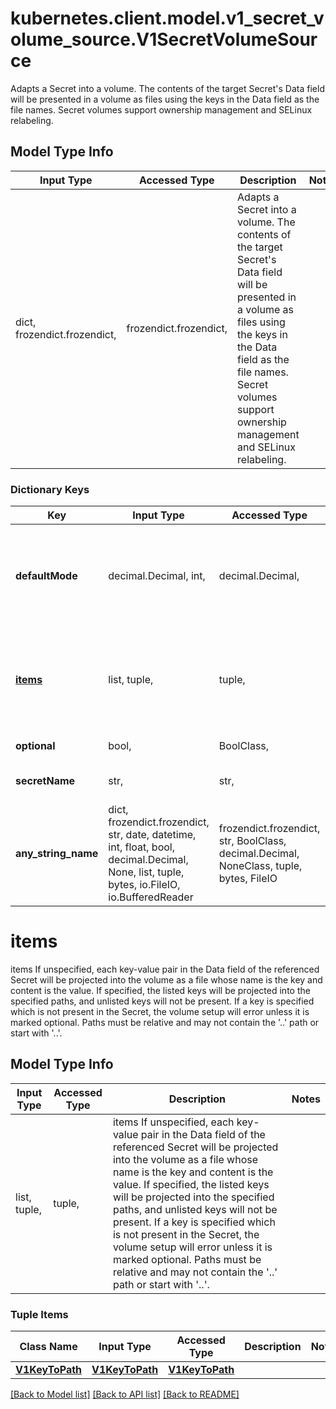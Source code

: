 # kubernetes.client.model.v1_secret_volume_source.V1SecretVolumeSource

Adapts a Secret into a volume.  The contents of the target Secret's Data field will be presented in a volume as files using the keys in the Data field as the file names. Secret volumes support ownership management and SELinux relabeling.

## Model Type Info
Input Type | Accessed Type | Description | Notes
------------ | ------------- | ------------- | -------------
dict, frozendict.frozendict,  | frozendict.frozendict,  | Adapts a Secret into a volume.  The contents of the target Secret&#x27;s Data field will be presented in a volume as files using the keys in the Data field as the file names. Secret volumes support ownership management and SELinux relabeling. | 

### Dictionary Keys
Key | Input Type | Accessed Type | Description | Notes
------------ | ------------- | ------------- | ------------- | -------------
**defaultMode** | decimal.Decimal, int,  | decimal.Decimal,  | defaultMode is Optional: mode bits used to set permissions on created files by default. Must be an octal value between 0000 and 0777 or a decimal value between 0 and 511. YAML accepts both octal and decimal values, JSON requires decimal values for mode bits. Defaults to 0644. Directories within the path are not affected by this setting. This might be in conflict with other options that affect the file mode, like fsGroup, and the result can be other mode bits set. | [optional] value must be a 32 bit integer
**[items](#items)** | list, tuple,  | tuple,  | items If unspecified, each key-value pair in the Data field of the referenced Secret will be projected into the volume as a file whose name is the key and content is the value. If specified, the listed keys will be projected into the specified paths, and unlisted keys will not be present. If a key is specified which is not present in the Secret, the volume setup will error unless it is marked optional. Paths must be relative and may not contain the &#x27;..&#x27; path or start with &#x27;..&#x27;. | [optional] 
**optional** | bool,  | BoolClass,  | optional field specify whether the Secret or its keys must be defined | [optional] 
**secretName** | str,  | str,  | secretName is the name of the secret in the pod&#x27;s namespace to use. More info: https://kubernetes.io/docs/concepts/storage/volumes#secret | [optional] 
**any_string_name** | dict, frozendict.frozendict, str, date, datetime, int, float, bool, decimal.Decimal, None, list, tuple, bytes, io.FileIO, io.BufferedReader | frozendict.frozendict, str, BoolClass, decimal.Decimal, NoneClass, tuple, bytes, FileIO | any string name can be used but the value must be the correct type | [optional]

# items

items If unspecified, each key-value pair in the Data field of the referenced Secret will be projected into the volume as a file whose name is the key and content is the value. If specified, the listed keys will be projected into the specified paths, and unlisted keys will not be present. If a key is specified which is not present in the Secret, the volume setup will error unless it is marked optional. Paths must be relative and may not contain the '..' path or start with '..'.

## Model Type Info
Input Type | Accessed Type | Description | Notes
------------ | ------------- | ------------- | -------------
list, tuple,  | tuple,  | items If unspecified, each key-value pair in the Data field of the referenced Secret will be projected into the volume as a file whose name is the key and content is the value. If specified, the listed keys will be projected into the specified paths, and unlisted keys will not be present. If a key is specified which is not present in the Secret, the volume setup will error unless it is marked optional. Paths must be relative and may not contain the &#x27;..&#x27; path or start with &#x27;..&#x27;. | 

### Tuple Items
Class Name | Input Type | Accessed Type | Description | Notes
------------- | ------------- | ------------- | ------------- | -------------
[**V1KeyToPath**](V1KeyToPath.md) | [**V1KeyToPath**](V1KeyToPath.md) | [**V1KeyToPath**](V1KeyToPath.md) |  | 

[[Back to Model list]](../../README.md#documentation-for-models) [[Back to API list]](../../README.md#documentation-for-api-endpoints) [[Back to README]](../../README.md)

